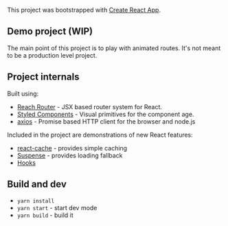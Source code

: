 This project was bootstrapped with [Create React App](https://github.com/facebook/create-react-app).

## Demo project (WIP)

The main point of this project is to play with animated routes. It's not meant to be a production level project.

## Project internals

Built using:

- [Reach Router](https://reach.tech/router) - JSX based router system for React.
- [Styled Components](https://www.styled-components.com/) - Visual primitives for the component age.
- [axios](https://github.com/axios/axios) - Promise based HTTP client for the browser and node.js

Included in the project are demonstrations of new React features: 

- [react-cache](https://www.npmjs.com/package/react-cache) - provides simple caching
- [Suspense](https://reactjs.org/docs/code-splitting.html#suspense) - provides loading fallback
- [Hooks](https://reactjs.org/docs/hooks-intro.html)

## Build and dev

- `yarn install`
- `yarn start` - start dev mode
- `yarn build` - build it 

